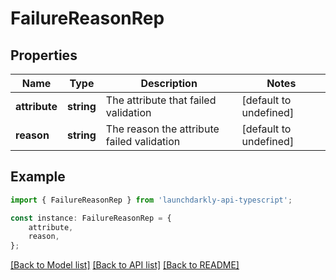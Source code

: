 # FailureReasonRep


## Properties

Name | Type | Description | Notes
------------ | ------------- | ------------- | -------------
**attribute** | **string** | The attribute that failed validation | [default to undefined]
**reason** | **string** | The reason the attribute failed validation | [default to undefined]

## Example

```typescript
import { FailureReasonRep } from 'launchdarkly-api-typescript';

const instance: FailureReasonRep = {
    attribute,
    reason,
};
```

[[Back to Model list]](../README.md#documentation-for-models) [[Back to API list]](../README.md#documentation-for-api-endpoints) [[Back to README]](../README.md)
